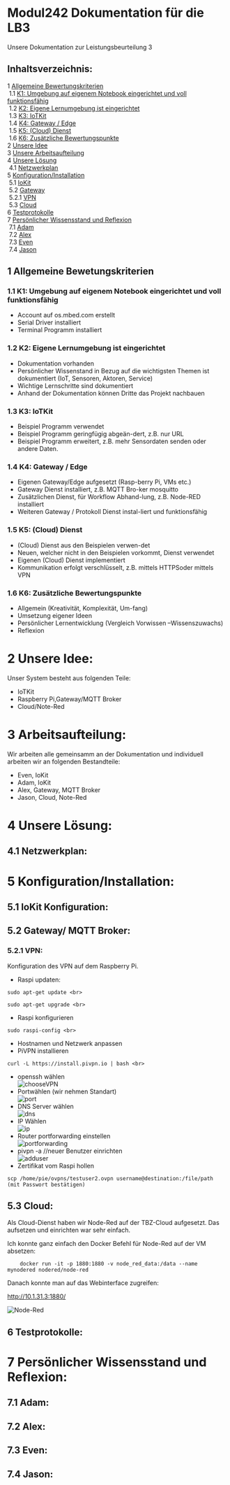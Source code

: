 # Modul242 Dokumentation für die LB3

Unsere Dokumentation zur Leistungsbeurteilung 3

## Inhaltsverzeichnis:
1 [Allgemeine Bewertungskriterien](#Allgemein)<br>
&nbsp;1.1 [K1: Umgebung auf eigenem Notebook eingerichtet und voll funktionsfähig](#K1)<br>
&nbsp;1.2 [K2: Eigene Lernumgebung ist eingerichtet](#K2)<br>
&nbsp;1.3 [K3: IoTKit](#K3)<br>
&nbsp;1.4 [K4: Gateway / Edge](#K4)<br>
&nbsp;1.5 [K5: (Cloud) Dienst](#K5)<br>
&nbsp;1.6 [K6: Zusätzliche Bewertungspunkte](#K6)<br>
2 [Unsere Idee](#Idee)<br>
3 [Unsere Arbeitsaufteilung](#Arbeitsaufteilung)<br>
4 [Unsere Lösung](#Lösung)<br>
&nbsp;4.1 [Netzwerkplan](#Netzwerkplan)<br>
5 [Konfiguration/Installation](#Konfiguration)<br>
&nbsp;5.1 [IoKit](#IoKit)<br>
&nbsp;5.2 [Gateway](#Gateway)<br>
&nbsp;5.2.1 [VPN](#Gateway)<br>
&nbsp;5.3 [Cloud](#Cloud)<br>
6 [Testprotokolle](#Testprotokolle)<br>
7 [Persönlicher Wissensstand und Reflexion](#Wissensstand)<br>
&nbsp;7.1 [Adam](#Adam)<br>
&nbsp;7.2 [Alex](#Alex)<br>
&nbsp;7.3 [Even](#Even)<br>
&nbsp;7.4 [Jason](#Jason)<br>

## 1 Allgemeine Bewetungskriterien <a name="Allgemein"></a>
### 1.1 K1: Umgebung auf eigenem Notebook eingerichtet und voll funktionsfähig <a name="K1"></a>

- Account auf os.mbed.com erstellt
- Serial Driver installiert
- Terminal Programm installiert

### 1.2 K2: Eigene Lernumgebung ist eingerichtet <a name="K2"></a>

- Dokumentation vorhanden
- Persönlicher Wissenstand in Bezug auf die wichtigsten Themen ist dokumentiert (IoT, Sensoren, Aktoren, Service)
- Wichtige Lernschritte sind dokumentiert
- Anhand der Dokumentation können Dritte das Projekt nachbauen

### 1.3 K3: IoTKit <a name="K3"></a>

- Beispiel Programm verwendet
- Beispiel Programm geringfügig abgeän-dert, z.B. nur URL 
- Beispiel Programm erweitert, z.B. mehr Sensordaten senden oder andere Daten.

### 1.4 K4: Gateway / Edge <a name="K4"></a>

- Eigenen Gateway/Edge aufgesetzt (Rasp-berry Pi, VMs etc.)
- Gateway Dienst installiert, z.B. MQTT Bro-ker mosquitto
- Zusätzlichen Dienst, für Workflow Abhand-lung, z.B. Node-RED installiert
- Weiteren Gateway / Protokoll Dienst instal-liert und funktionsfähig

### 1.5 K5: (Cloud) Dienst <a name="K5"></a>

- (Cloud) Dienst aus den Beispielen verwen-det
- Neuen, welcher nicht in den Beispielen vorkommt, Dienst verwendet
- Eigenen (Cloud) Dienst implementiert
- Kommunikation erfolgt verschlüsselt, z.B. mittels HTTPSoder mittels VPN

### 1.6 K6: Zusätzliche Bewertungspunkte <a name="K6"></a>
- Allgemein (Kreativität, Komplexität, Um-fang)
- Umsetzung eigener Ideen
- Persönlicher Lernentwicklung (Vergleich Vorwissen –Wissenszuwachs)
- Reflexion

# 2 Unsere Idee: <a name="Idee"></a>
Unser System besteht aus folgenden Teile:
- IoTKit
- Raspberry Pi,Gateway/MQTT Broker
- Cloud/Note-Red
# 3 Arbeitsaufteilung: <a name="Arbeitsaufteilung"></a> 
Wir arbeiten alle gemeinsamm an der Dokumentation und individuell arbeiten wir an folgenden Bestandteile:
- Even, IoKit 
- Adam, IoKit
- Alex, Gateway, MQTT Broker
- Jason, Cloud, Note-Red

# 4 Unsere Lösung: <a name="Lösung"></a>
 
## 4.1 Netzwerkplan: <a name="Netzwerkplan"></a>


# 5 Konfiguration/Installation: <a name="Konfiguration"></a>
## 5.1 IoKit Konfiguration: <a name="IoKit"></a>
## 5.2 Gateway/ MQTT Broker: <a name="Gateway"></a>
### 5.2.1 VPN: <a name="VPN"></a>
Konfiguration des VPN auf dem Raspberry Pi.

- Raspi updaten: <br>
```
sudo apt-get update <br>
```
```
sudo apt-get upgrade <br>
```
- Raspi konfigurieren <br>
```
sudo raspi-config <br>
```
- Hostnamen und Netzwerk anpassen <br>
- PiVPN installieren <br>
```
curl -L https://install.pivpn.io | bash <br>
```
- openssh wählen<br>
![chooseVPN](https://github.com/Even-Dietrich/Modul-242/blob/master/LB3/img/chooseVPN.png)<br>
- Portwählen (wir nehmen Standart)<br>
![port](https://github.com/Even-Dietrich/Modul-242/blob/master/LB3/img/Port.png)<br>
- DNS Server wählen<br>
![dns](https://github.com/Even-Dietrich/Modul-242/blob/master/LB3/img/DNS.png)<br>
- IP Wählen<br>
![ip](https://github.com/Even-Dietrich/Modul-242/blob/master/LB3/img/IP.png)<br>
- Router portforwarding einstellen<br>
![portforwarding](https://github.com/Even-Dietrich/Modul-242/blob/master/LB3/img/Portforwarding.png)<br>
- pivpn -a //neuer Benutzer einrichten<br>
![adduser](https://github.com/Even-Dietrich/Modul-242/blob/master/LB3/img/Usereinrichten.png)<br>
- Zertifikat vom Raspi hollen<br>
```
scp /home/pie/ovpns/testuser2.ovpn username@destination:/file/path (mit Passwort bestätigen)
```

## 5.3 Cloud: <a name="Cloud"></a> 
Als Cloud-Dienst haben wir Node-Red auf der TBZ-Cloud aufgesetzt. Das aufsetzen und einrichten war sehr einfach.

Ich konnte ganz einfach den Docker Befehl für Node-Red auf der VM absetzen:

```docker
    docker run -it -p 1880:1880 -v node_red_data:/data --name mynodered nodered/node-red
```

Danach konnte man auf das Webinterface zugreifen:

http://10.1.31.3:1880/

![Node-Red](https://github.com/Even-Dietrich/Modul-242/blob/master/LB3/img/node-red.png)


## 6 Testprotokolle: <a name="Testprotokolle"></a><br>

# 7 Persönlicher Wissensstand und Reflexion: <a name="Wissensstand"></a><br>
## 7.1 Adam: <a name="Adam"></a><br>
## 7.2 Alex: <a name="Alex"></a><br>
## 7.3 Even: <a name="Even"></a><br>
## 7.4 Jason: <a name="Jason"></a><br>
